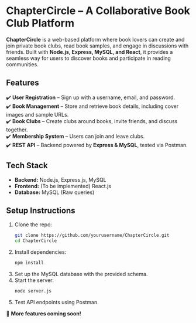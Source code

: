 # **ChapterCircle – A Collaborative Book Club Platform**  

**ChapterCircle** is a web-based platform where book lovers can create and join private book clubs, read book samples, and engage in discussions with friends. Built with **Node.js, Express, MySQL, and React**, it provides a seamless way for users to discover books and participate in reading communities.  

## **Features**  
✔️ **User Registration** – Sign up with a username, email, and password.  
✔️ **Book Management** – Store and retrieve book details, including cover images and sample URLs.  
✔️ **Book Clubs** – Create clubs around books, invite friends, and discuss together.  
✔️ **Membership System** – Users can join and leave clubs.  
✔️ **REST API** – Backend powered by **Express & MySQL**, tested via Postman.  

## **Tech Stack**  
- **Backend:** Node.js, Express.js, MySQL  
- **Frontend:** (To be implemented) React.js  
- **Database:** MySQL (Raw queries)  

## **Setup Instructions**  
1. Clone the repo:  
   ```sh
   git clone https://github.com/yourusername/ChapterCircle.git
   cd ChapterCircle
   ```
2. Install dependencies:  
   ```sh
   npm install
   ```
3. Set up the MySQL database with the provided schema.  
4. Start the server:  
   ```sh
   node server.js
   ```
5. Test API endpoints using Postman.  

🚀 **More features coming soon!**  

